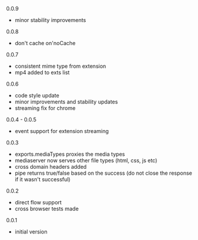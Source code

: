 0.0.9
* minor stability improvements

0.0.8
* don't cache on'noCache

0.0.7
* consistent mime type from extension
* mp4 added to exts list

0.0.6
* code style update
* minor improvements and stability updates
* streaming fix for chrome

0.0.4 - 0.0.5
* event support for extension streaming

0.0.3

* exports.mediaTypes proxies the media types
* mediaserver now serves other file types (html, css, js etc)
* cross domain headers added
* pipe returns true/false based on the success (do not close the response if it wasn't successful)

0.0.2

* direct flow support
* cross browser tests made


0.0.1

* initial version

